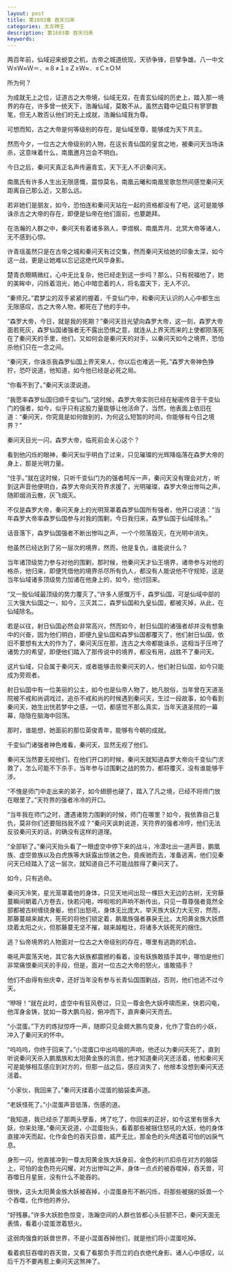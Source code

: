 ```yaml
---
layout: post
title: 第1693章 吞天归来
categories: 太古神王
description: 第1693章 吞天归来
keywords:
---
```


两百年前，仙域迎来蜕变之机，古帝之城道统现，天骄争锋，巨擘争雄。八一中文 Ｗ≤Ｗ≈Ｗ＝．≈８≠１≥Ｚ≥Ｗ≈．≤Ｃ≥ＯＭ

所为何？

为成就无上之位，证道古之大帝境，仙域无双，在青玄仙域的历史上，踏入那一境界的存在，许多曾一统天下，浩瀚仙域，莫敢不从，虽然古籍中记载只有寥寥数笔，但无人敢否认他们的无上成就，浩瀚仙域我为尊。

可想而知，古之大帝是何等级别的存在，是仙域至尊，能够成为天下共主。

然而今夕，一位古之大帝级别的人物，在这长青仙国的皇宫之地，被秦问天当场诛杀，这意味着什么，南凰邀月岂会不明白。

今日之后，秦问天真正名声传遍青玄，天下无人不识秦问天。

南凰氏有许多人生出无限感慨，震惊莫名，南凰云曦和南凰笙歌忽然间感觉秦问天距离自己那么近，又那么远。

若非她们是朋友，如今，恐怕连和秦问天站在一起的资格都没有了吧，这可是能够诛杀古之大帝的存在，即便是仙帝在他们面前，也要跪拜。

在浩瀚的人群之中，秦问天有着诸多熟人，李煜枫、南凰弄月、北冥大帝等诸人，无不感到心惊。

许青瑶虽然只是在古帝之城和秦问天有过交集，然而秦问天给她的印象太深，如今这一战，更是让她难以忘记这绝代风华身影。

楚青衣眼睛微红，心中无比复杂，他已经走到这一步吗？那么，只有祝福他了，她的美眸中，闪烁着泪光，她心中暗恋着的人，将名震天下，无人不识。

“秦师兄。”君梦尘的双手紧紧的握着，千变仙门中，和秦问天认识的人心中都生出无限感叹，古之大帝人物，都死在了他的手中。

“森罗大帝，今日，就是我的死期？”秦问天目光望向森罗大帝，这一刻，森罗大帝面若死灰，森罗仙国诸强者无不露出恐惧之意，就连从上界天而来的上使都陨落死在了秦问天的手里，他们，又如何会是秦问天的对手，以秦问天如今之境界，恐怕杀他们只在一念之间。

“秦问天，你诛杀我森罗仙国上界天来人，你以后也难逃一死。”森罗大帝神色狰狞，恐吓说道，他知道，如今他已经是必死之局。

“你看不到了。”秦问天淡漠说道。

“我愿率森罗仙国归顺千变仙门。”这时候，森罗大帝实则已经在秘密传音于千变仙门的强者，如今，似乎只有这股力量能够让他活命了，当然，他表面上依旧在道：“秦问天，你究竟是如何做到的，为何这么短暂的时间，你能够有今日之境界？”

秦问天目光一闪，森罗大帝，临死前会关心这个？

看到他闪烁的眼神，秦问天似乎明白了过来，只见璀璨的光辉降临落在森罗大帝的身上，那是光明力量。

“住手。”就在这时候，只听千变仙门为的强者呵斥一声，秦问天没有理会对方，听到这声音他便明白，森罗大帝向天符界求援了，光明璀璨，森罗大帝出惨叫之声，随即烟消云散，灰飞烟灭。

不仅是森罗大帝，秦问天身上的光明笼罩着森罗仙国所有强者，他开口说道：“当年森罗大帝率森罗仙国参与对我的围剿，今日我归来，森罗仙国于仙域除名。”

话音落下，森罗仙国强者不断出惨叫之声，一个个陨落毁灭，在光明中消失。

他虽然已经达到了另一层次的境界，然而，他是复仇，谁能说什么？

当年诸顶级势力参与对他的围剿，那时候，他秦问天才仙王境界，诸帝参与对他的格杀，他归来，即便凭借他的境界杀尽所有仇人，都没有人能说他不守规矩，这是当年仙域诸多顶级势力加诸在他身上的，如今，他讨回来。

“又一股仙域最顶级的势力覆灭了。”许多人感慨万千，森罗仙国，可是仙域中部的三大强大仙国之一，如今，三灭其二，森罗仙国和九皇仙国，都被灭掉，从此，在仙域除名。

若是以往，射日仙国必然会非常高兴，然而如今，射日仙国的诸强者却并没有想象中的兴奋，因为他们明白，即便九皇仙国和森罗仙国都覆灭了，他们射日仙国，依旧不要想有太大的作为了，秦问天压在那，连古之大帝都能诛杀，这相当于压垮了诸势力的希望，即便他们踏入了那传说中的境界，都没有用，战胜不了秦问天。

这片仙域，只会属于秦问天，或者能够击败秦问天的人，他们射日仙国，如今只能成为旁观者。

射日仙国中有一位美丽的公主，如今也是仙帝人物了，她凡脱俗，当年曾在天道圣院被不戒和尚调戏过，追杀不戒和尚的时候遇到秦问天，生过一段故事，如今看到秦问天，她生出恍若梦中之感，一切，都感觉不那么真实，当年天道圣院的一幕幕，隐隐在脑海中回荡。

那时，谁能想，她面前的那位英俊青年，能够有今朝的成就。

千变仙门诸强者神色难看，秦问天，显然无视了他们。

秦问天当然要无视他们，在他们开口的时候，秦问天就知道森罗大帝向千变仙门求救了，怎么可能不下杀手，当年参与过围剿之战的势力，都将覆灭，没有谁能够干涉。

“不愧是师门中走出来的弟子，如今翅膀也硬了，踏入了凡之境，已经不将师门放在眼里了。”天符界的强者冷冷的开口。

“当年我在师门之时，遭遇诸势力围剿的时候，师门在哪里？如今，我依靠自己复仇，莫非你们还要阻挡我不成？”秦问天讽刺说道，天符界的强者冷哼，他们无法反驳秦问天的话，的确没有这样的道理。

“全部斩了。”秦问天抬头看了一眼虚空中停下来的战斗，冷漠吐出一道声音，鹏凰族、虚空兽族以及白虎族等大妖露出惊骇之色，竟疾驰而去，准备逃离，他们见秦问天已经踏入了这一层次，就知道自己不可能战胜得了秦问天了。

如今，只有逃命。

秦问天冷笑，星光笼罩着他的身体，只见天地间出现一棵巨大无边的古树，无穷藤蔓瞬间朝着八方卷去，快若闪电，哗啦啦的声响不断传出，只见一尊尊强者竟然全部都被古树缠绕身躯，他们出怒吼，身体无比庞大，举天族大妖力大无穷，然而，那藤蔓越来越大，死死的将他们锁定着，鹏凰族强者暴戾无比，太阳黄金族大妖燃烧着太阳之火，但那藤蔓无坚不摧，越来越粗壮，将诸多大妖死死的捆住。

逃？仙帝境界的人物面对一位古之大帝级别的存在，哪里有逃跑的机会。

嘶吼声震荡天地，其它各大妖族都震撼的看着，没有妖族敢插手其中，哪怕是他们非常痛恨秦问天的手段，但是，面对一位古之大帝的怒火，谁敢插手？

他们不由得有些庆幸，还好当年没有参与长青仙国围剿战，否则，他们也逃不过今天。

“咿呀！”就在此时，虚空中有狂风卷过，只见一尊金色大妖呼啸而来，快若闪电，他浑身金铸，犹如一尊大鹏鸟般，俯冲而下，直奔秦问天而去。

“小混蛋。”下方的炼狱惊呼一声，随即只见金翅大鹏鸟变身，化作了雪白的小妖，冲入了秦问天的怀中。

“呜呜呜，你终于回来了。”小混蛋口中出呜咽的声响，他还以为秦问天死了，直到听说秦问天杀入鹏凰族和太阳黄金族的消息，他才知道秦问天还活着，他和秦问天可是能够相互感应到对方的，但那一战之后，感应消失了，他根本没想到秦问天还活着。

“小家伙，我回来了。”秦问天揉着小混蛋的脑袋柔声道。

“老妖怪死了。”小混蛋声音低落，伤感的道。

“我知道，我已经杀了那两头孽畜，烤了吃了，你回来的正好，如今这里有很多大妖，你来处理。”秦问天说道，小混蛋抬头，看着那些被捆住怒吼的大妖，他的身体直接冲天而起，化作金色的吞天巨兽，威严无比，那金色的头颅透着可怕的凶戾气息。

身形一闪，他直接冲到一尊太阳黄金族大妖身前，金色的利爪扣杀在对方的脑袋上，可怕的金色符光闪耀，对方出惨叫之声，身体一点点的被吞噬掉，吞天兽，可吞噬日月星辰，没有什么不能吞的。

很快，这头太阳黄金族大妖被吞掉，小混蛋身形不断闪烁，将那些被捆的妖兽一个个吞噬，化作他的养分。

“好残暴。”许多大妖脸色惊变，浩瀚空间的人群也皆都心头狂颤不已，秦问天面无表情，看着小混蛋泄着怒火。

这弱肉强食的妖兽世界，不是小混蛋吞掉他们，就是他们将小混蛋吃掉。

看着疯狂吞噬的吞天兽，又看了看那负手而立的白衣绝代身影，诸人心中感叹，以后千万不要再惹上秦问天这煞神了。

